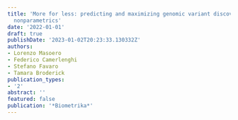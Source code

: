 ```yaml
---
title: 'More for less: predicting and maximizing genomic variant discovery via Bayesian
  nonparametrics'
date: '2022-01-01'
draft: true
publishDate: '2023-01-02T20:23:33.130332Z'
authors:
- Lorenzo Masoero
- Federico Camerlenghi
- Stefano Favaro
- Tamara Broderick
publication_types:
- '2'
abstract: ''
featured: false
publication: '*Biometrika*'
---
```


